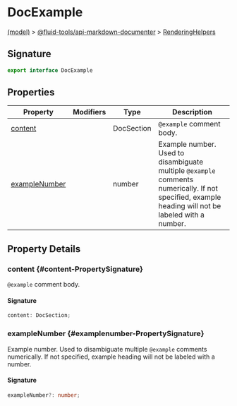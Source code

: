 
# DocExample

[(model)](./index) &gt; [@fluid-tools/api-markdown-documenter](./api-markdown-documenter) &gt; [RenderingHelpers](./api-markdown-documenter/renderinghelpers-namespace)

## Signature

```typescript
export interface DocExample 
```

## Properties

|  Property | Modifiers | Type | Description |
|  --- | --- | --- | --- |
|  [content](./api-markdown-documenter/renderinghelpers/docexample-interface#content-PropertySignature) |  | DocSection | <code>@example</code> comment body. |
|  [exampleNumber](./api-markdown-documenter/renderinghelpers/docexample-interface#examplenumber-PropertySignature) |  | number | Example number. Used to disambiguate multiple <code>@example</code> comments numerically. If not specified, example heading will not be labeled with a number. |

## Property Details

### content {#content-PropertySignature}

`@example` comment body.

#### Signature

```typescript
content: DocSection;
```

### exampleNumber {#examplenumber-PropertySignature}

Example number. Used to disambiguate multiple `@example` comments numerically. If not specified, example heading will not be labeled with a number.

#### Signature

```typescript
exampleNumber?: number;
```

